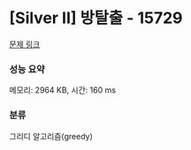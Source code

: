 # [Silver II] 방탈출 - 15729 

[문제 링크](https://www.acmicpc.net/problem/15729) 

### 성능 요약

메모리: 2964 KB, 시간: 160 ms

### 분류

그리디 알고리즘(greedy)

